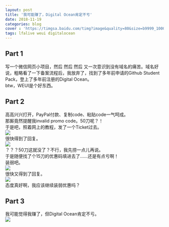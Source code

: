 ```yaml
---
layout: post
title: '我可能赚了，Digital Ocean肯定不亏'
date: 2018-11-19
categories: blog
cover : 'https://timgsa.baidu.com/timg?image&quality=80&size=b9999_10000&sec=1542615353191&di=b553c1dd52afe3335822ffa14d5d24ce&imgtype=jpg&src=http%3A%2F%2Fimg1.imgtn.bdimg.com%2Fit%2Fu%3D3390512536%2C3198046537%26fm%3D214%26gp%3D0.jpg'
tags: lfalive weui digitalocean
---
```


## Part 1
写一个微信网页小项目，然后 然后 然后 又一次意识到没有域名的痛苦。域名好说，粗略看了一下备案流程后，我放弃了，找到了多年前申请的Github Student Pack，登上了多年前注册的Digital Ocean。  
btw，WEUI是个好东西。

## Part 2
高高兴兴打开，PayPal付款、复制code、粘贴code一气呵成。  
那厮竟然提醒我invalid promo code。50刀呢？！  
于是吧，照着网上的教程，发了一个Ticket过去。  
![](http://106.14.126.178/blogimgs/no-title/no-title-1.PNG)  
很快得到了回复。  
![](http://106.14.126.178/blogimgs/no-title/no-title-2.PNG)  
？？？50刀这就没了？不行，我先捞一点儿再说。  
于是随便找了个15刀的优惠码填进去了……还是有点亏啊！  
装弱吧。  
![](http://106.14.126.178/blogimgs/no-title/no-title-3.PNG)  
很快又得到了回复。  
![](http://106.14.126.178/blogimgs/no-title/no-title-4.PNG)  
态度真好啊，我应该继续装弱优惠吗？  

## Part 3
我可能觉得我赚了，但Digital Ocean肯定不亏。  
![](http://106.14.126.178/blogimgs/no-title/no-title-5.PNG)  